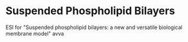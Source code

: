 # Suspended Phospholipid Bilayers
ESI for "Suspended phospholipid bilayers: a new and versatile biological membrane model"
avva
